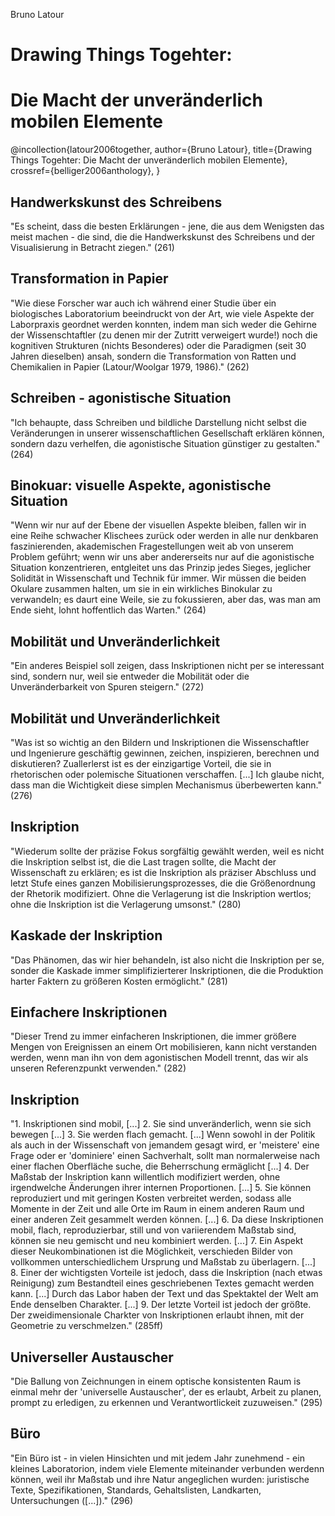 Bruno Latour

# Drawing Things Togehter:
# Die Macht der unveränderlich mobilen Elemente

@incollection{latour2006together,
 author={Bruno Latour}, 
 title={Drawing Things Togehter: Die Macht der unveränderlich mobilen Elemente}, 
 crossref={belliger2006anthology},
}

## Handwerkskunst des Schreibens
"Es scheint, dass die besten Erklärungen - jene, die aus dem Wenigsten das meist machen - die sind, die die Handwerkskunst des Schreibens und der Visualisierung in Betracht ziegen." (261)

## Transformation in Papier
"Wie diese Forscher war auch ich während einer Studie über ein biologisches Laboratorium beeindruckt von der Art, wie viele Aspekte der Laborpraxis geordnet werden konnten, indem man sich weder die Gehirne der Wissenschtaftler (zu denen mir der Zutritt verweigert wurde!) noch die kognitiven Strukturen (nichts Besonderes) oder die Paradigmen (seit 30 Jahren dieselben) ansah, sondern die Transformation von Ratten und Chemikalien in Papier (Latour/Woolgar 1979, 1986)." (262)

## Schreiben - agonistische Situation
"Ich behaupte, dass Schreiben und bildliche Darstellung nicht selbst die Veränderungen in unserer wissenschaftlichen Gesellschaft erklären können, sondern dazu verhelfen, die agonistische Situation günstiger zu gestalten." (264)

## Binokuar: visuelle Aspekte, agonistische Situation
"Wenn wir nur auf der Ebene der visuellen Aspekte bleiben, fallen wir in eine Reihe schwacher Klischees zurück oder werden in alle nur denkbaren faszinierenden, akademischen Fragestellungen weit ab von unserem Problem geführt; wenn wir uns aber andererseits nur auf die agonistische Situation konzentrieren, entgleitet uns das Prinzip jedes Sieges, jeglicher Solidität in Wissenschaft und Technik für immer. Wir müssen die beiden Okulare zusammen halten, um sie in ein wirkliches Binokular zu verwandeln; es daurt eine Weile, sie zu fokussieren, aber das, was man am Ende sieht, lohnt hoffentlich das Warten." (264)

## Mobilität und Unveränderlichkeit
"Ein anderes Beispiel soll zeigen, dass Inskriptionen nicht per se interessant sind, sondern nur, weil sie entweder die Mobilität oder die Unveränderbarkeit von Spuren steigern." (272)

## Mobilität und Unveränderlichkeit
"Was ist so wichtig an den Bildern und Inskriptionen die Wissenschaftler und Ingenierure geschäftig gewinnen, zeichen, inspizieren, berechnen und diskutieren? Zuallerlerst ist es der einzigartige Vorteil, die sie in rhetorischen oder polemische Situationen verschaffen. [...] Ich glaube nicht, dass man die Wichtigkeit diese simplen Mechanismus überbewerten kann." (276)

## Inskription
"Wiederum sollte der präzise Fokus sorgfältig gewählt werden, weil es nicht die Inskription selbst ist, die die Last tragen sollte, die Macht der Wissenschaft zu erklären; es ist die Inskription als präziser Abschluss und letzt Stufe eines ganzen Mobilisierungsprozesses, die die Größenordnung der Rhetorik modifiziert. Ohne die Verlagerung ist die Inskription wertlos; ohne die Inskription ist die Verlagerung umsonst." (280)

## Kaskade der Inskription
"Das Phänomen, das wir hier behandeln, ist also nicht die Inskription per se, sonder die Kaskade immer simplifizierterer Inskriptionen, die die Produktion harter Faktern zu größeren Kosten ermöglicht." (281)

## Einfachere Inskriptionen
"Dieser Trend zu immer einfacheren Inskriptionen, die immer größere Mengen von Ereignissen an einem Ort mobilisieren, kann nicht verstanden werden, wenn man ihn von dem agonistischen Modell trennt, das wir als unseren Referenzpunkt verwenden." (282)

## Inskription
"1. Inskriptionen sind mobil, [...]
2. Sie sind unveränderlich, wenn sie sich bewegen [...]
3. Sie werden flach gemacht. [...] Wenn sowohl in der Politik als auch in der Wissenschaft von jemandem gesagt wird, er 'meistere' eine Frage oder er 'dominiere' einen Sachverhalt, sollt man normalerweise nach einer flachen Oberfläche suche, die Beherrschung ermäglicht [...]
4. Der Maßstab der Inskription kann willentlich modifiziert werden, ohne irgendwelche Änderungen ihrer internen Proportionen. [...]
5. Sie können reproduziert und mit geringen Kosten verbreitet werden, sodass alle Momente in der Zeit und alle Orte im Raum in einem anderen Raum und einer anderen Zeit gesammelt werden können. [...]
6. Da diese Inskriptionen mobil, flach, reproduzierbar, still und von variierendem Maßstab sind, können sie neu gemischt und neu kombiniert werden. [...]
7. Ein Aspekt dieser Neukombinationen ist die Möglichkeit, verschieden Bilder von vollkommen unterschiedlichem Ursprung und Maßstab zu überlagern. [...]
8. Einer der wichtigsten Vorteile ist jedoch, dass die Inskription (nach etwas Reinigung) zum Bestandteil eines geschriebenen Textes gemacht werden kann. [...] Durch das Labor haben der Text und das Spektaktel der Welt am Ende denselben Charakter. [...]
9. Der letzte Vorteil ist jedoch der größte. Der zweidimensionale Charkter von Inskriptionen erlaubt ihnen, mit der Geometrie zu verschmelzen." (285ff)

## Universeller Austauscher
"Die Ballung von Zeichnungen in einem optische konsistenten Raum is einmal mehr der 'universelle Austauscher', der es erlaubt, Arbeit zu planen, prompt zu erledigen, zu erkennen und Verantwortlickeit zuzuweisen." (295)

## Büro
"Ein Büro ist - in vielen Hinsichten und mit jedem Jahr zunehmend - ein kleines Laboratorion, indem viele Elemente miteinander verbunden werdenn können, weil ihr Maßstab und ihre Natur angeglichen wurden: juristische Texte, Spezifikationen, Standards, Gehaltslisten, Landkarten, Untersuchungen ([...])." (296)
## 
